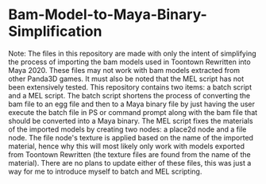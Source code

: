 # Bam-Model-to-Maya-Binary-Simplification
Note: The files in this repository are made with only the intent of simplifying the process of importing the bam models used in
Toontown Rewritten into Maya 2020. These files may not work with bam models extracted from other Panda3D games. It must also be
noted that the MEL script has not been extensively tested. This repository contains two items: a batch script and a MEL script.
The batch script shortens the process of converting the bam file to an egg file and then to a Maya binary file by just having
the user execute the batch file in PS or command prompt along with the bam file that should be converted into a Maya binary.
The MEL script fixes the materials of the imported models by creating two nodes: a place2d node and a file node. The file
node's texture is applied based on the name of the imported material, hence why this will most likely only work with models
exported from Toontown Rewritten (the texture files are found from the name of the material). There are no plans to update either
of these files, this was just a way for me to introduce myself to batch and MEL scripting.
